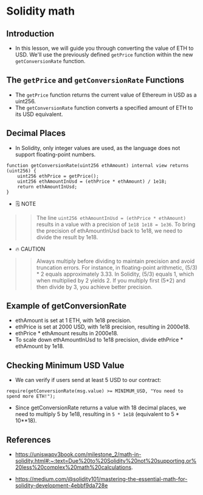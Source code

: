 # Solidity math

## Introduction
- In this lesson, we will guide you through converting the value of ETH to USD. We'll use the previously defined `getPrice` function within the new `getConversionRate` function.

## The `getPrice` and `getConversionRate` Functions
- The `getPrice` function returns the current value of Ethereum in USD as a uint256.
- The `getConversionRate` function converts a specified amount of ETH to its USD equivalent.

## Decimal Places
- In Solidity, only integer values are used, as the language does not support floating-point numbers.
```
function getConversionRate(uint256 ethAmount) internal view returns (uint256) {
    uint256 ethPrice = getPrice(); 
    uint256 ethAmountInUsd = (ethPrice * ethAmount) / 1e18;
    return ethAmountInUsd;
}
```

- 🗒️ NOTE

>> The line `uint256 ethAmountInUsd = (ethPrice * ethAmount)` results in a value with a precision of `1e18 1e18 = 1e36`. To bring the precision of ethAmountInUsd back to 1e18, we need to divide the result by 1e18.

- 🔥 CAUTION

>> Always multiply before dividing to maintain precision and avoid truncation errors. For instance, in floating-point arithmetic, (5/3) * 2 equals approximately 3.33. In Solidity, (5/3) equals 1, which when multiplied by 2 yields 2. If you multiply first (5*2) and then divide by 3, you achieve better precision.

## Example of getConversionRate
- ethAmount is set at 1 ETH, with 1e18 precision.
- ethPrice is set at 2000 USD, with 1e18 precision, resulting in 2000e18.
- ethPrice * ethAmount results in 2000e18.
- To scale down ethAmountInUsd to 1e18 precision, divide ethPrice * ethAmount by 1e18.

## Checking Minimum USD Value
- We can verify if users send at least 5 USD to our contract:
```
require(getConversionRate(msg.value) >= MINIMUM_USD, "You need to spend more ETH!");
```

- Since getConversionRate returns a value with 18 decimal places, we need to multiply 5 by 1e18, resulting in `5 * 1e18` (equivalent to 5 * 10**18).


## References
- https://uniswapv3book.com/milestone_2/math-in-solidity.html#:~:text=Due%20to%20Solidity%20not%20supporting,or%20less%20complex%20math%20calculations.

- https://medium.com/@solidity101/mastering-the-essential-math-for-solidity-development-4ebbf9da728e
